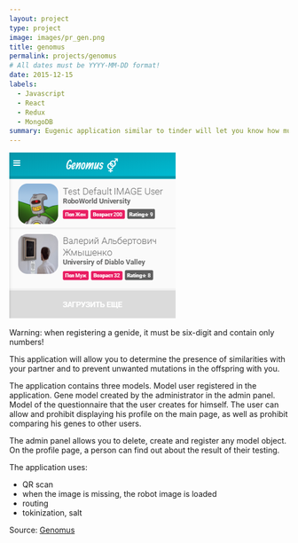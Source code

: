 ```yaml
---
layout: project
type: project
image: images/pr_gen.png
title: genomus
permalink: projects/genomus
# All dates must be YYYY-MM-DD format!
date: 2015-12-15
labels:
  - Javascript
  - React
  - Redux
  - MongoDB
summary: Eugenic application similar to tinder will let you know how much you match with your partner.
---
```


<img class="ui medium right floated rounded image" src="../images/pr_gen.png">

Warning: when registering a genide, it must be six-digit and contain only numbers!

This application will allow you to determine the presence of similarities with your partner and to prevent unwanted mutations in the offspring with you.

The application contains three models. Model user registered in the application. Gene model created by the administrator in the admin panel. Model of the questionnaire that the user creates for himself. The user can allow and prohibit displaying his profile on the main page, as well as prohibit comparing his genes to other users.

The admin panel allows you to delete, create and register any model object.
On the profile page, a person can find out about the result of their testing.

The application uses:
- QR scan
- when the image is missing, the robot image is loaded
- routing
- tokinization, salt

 
Source: <a href="https://github.com/Barklim/Genomus"><i class="large github icon"></i>Genomus</a>
